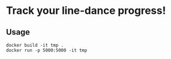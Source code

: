 # Track your line-dance progress!

## Usage

```
docker build -it tmp .
docker run -p 5000:5000 -it tmp
```
